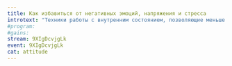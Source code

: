 ```yaml
---
title: Как избавиться от негативных эмоций, напряжения и стресса
introtext: "Техники работы с внутренним состоянием, позволяющие меньше уставать и быстрее восстанавливаться"
#program:
#gains:
stream: 9XIgDcvjgLk
event: 9XIgDcvjgLk
cat: attitude
---
```

